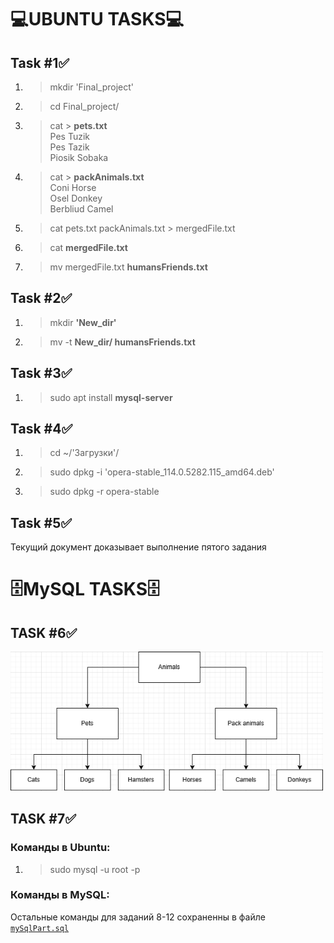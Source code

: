 # 💻UBUNTU TASKS💻
## Task #1✅
1. > mkdir 'Final_project'
1. > cd Final_project/
1. >  cat > **pets.txt**
    <br> Pes Tuzik
    <br> Pes Tazik
    <br> Piosik Sobaka
1. > cat > **packAnimals.txt**
    <br> Coni Horse
    <br> Osel Donkey
    <br> Berbliud Camel
1. > cat pets.txt packAnimals.txt > mergedFile.txt
1. > cat **mergedFile.txt**
1. > mv mergedFile.txt **humansFriends.txt**

## Task #2✅
1. > mkdir **'New_dir'**
1. > mv -t **New_dir/ humansFriends.txt**

## Task #3✅
1. > sudo apt install **mysql-server**

## Task #4✅
1. > cd ~/'Загрузки'/
1. > sudo dpkg -i 'opera-stable_114.0.5282.115_amd64.deb'
1. > sudo dpkg -r opera-stable

## Task #5✅
Текущий документ доказывает выполнение пятого задания

# 🗄️MySQL TASKS🗄️
## TASK #6✅
<img src="images/DB_scheme_classes.png" width=500px>

## TASK #7✅
### Команды в Ubuntu:
1. > sudo mysql -u root -p
### Команды в MySQL:
Остальные команды для заданий 8-12 сохраненны в файле [``mySqlPart.sql``](mySqlPart.sql)





